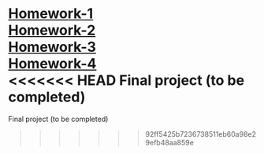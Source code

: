 [Homework-1](https://github.com/Ruslan-lion/genius-homework/tree/main/homework-1)<br>
[Homework-2](https://github.com/Ruslan-lion/genius-homework/tree/main/homework-2)<br>
[Homework-3](https://github.com/Ruslan-lion/genius-homework/tree/main/homework-3)<br>
[Homework-4](https://github.com/Ruslan-lion/genius-homework/tree/main/homework-4)<br>
<<<<<<< HEAD
Final project (to be completed)
=======
Final project (to be completed) 
>>>>>>> 92ff5425b7236738511eb60a98e29efb48aa859e
